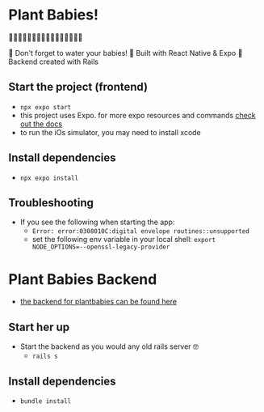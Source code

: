 # Plant Babies!

🌿🌿🌿🌿🌿🌿🌿🌿🌿🌿🌿🌿🌿🌿🌿🌿

👶 Don't forget to water your babies!
📲 Built with React Native & Expo
🧨 Backend created with Rails

## Start the project (frontend)
- `npx expo start`
- this project uses Expo. for more expo resources and commands [check out the docs](https://docs.expo.dev/)
- to run the iOs simulator, you may need to install xcode

## Install dependencies
- `npx expo install`

## Troubleshooting
- If you see the following when starting the app: 
  - `Error: error:0308010C:digital envelope routines::unsupported`
  - set the following env variable in your local shell: `export NODE_OPTIONS=--openssl-legacy-provider`

# Plant Babies Backend
- [the backend for plantbabies can be found here](https://github.com/summer-cook/plant-babies-backend)

## Start her up
- Start the backend as you would any old rails server 🤓
  - `rails s`

## Install dependencies
  - `bundle install` 
  